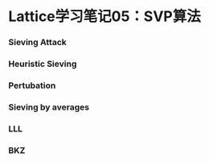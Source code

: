 # Lattice学习笔记05：SVP算法

### Sieving Attack



### Heuristic Sieving



### Pertubation



### Sieving by averages



### LLL



### BKZ



